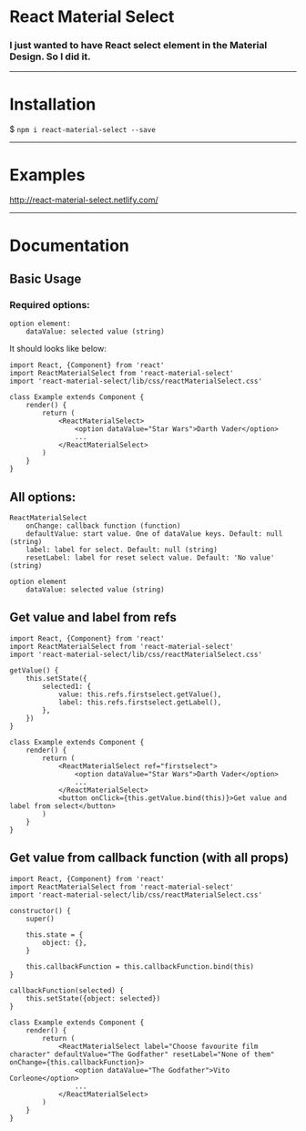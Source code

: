 # React Material Select

### I just wanted to have React select element in the Material Design. So I did it.

---

# Installation

$ `npm i react-material-select --save`

---

# Examples

http://react-material-select.netlify.com/

---

# Documentation

## Basic Usage

### Required options:
    option element:
        dataValue: selected value (string)

It should looks like below:

```
import React, {Component} from 'react'
import ReactMaterialSelect from 'react-material-select'
import 'react-material-select/lib/css/reactMaterialSelect.css'

class Example extends Component {
    render() {
        return (
            <ReactMaterialSelect>
                <option dataValue="Star Wars">Darth Vader</option>
                ...
            </ReactMaterialSelect>
        )
    }
}
```

## All options:
    ReactMaterialSelect
        onChange: callback function (function)
        defaultValue: start value. One of dataValue keys. Default: null (string)
        label: label for select. Default: null (string)
        resetLabel: label for reset select value. Default: 'No value' (string)

    option element
        dataValue: selected value (string)

## Get value and label from refs

```
import React, {Component} from 'react'
import ReactMaterialSelect from 'react-material-select'
import 'react-material-select/lib/css/reactMaterialSelect.css'

getValue() {
    this.setState({
        selected1: {
            value: this.refs.firstselect.getValue(),
            label: this.refs.firstselect.getLabel(),
        },
    })
}

class Example extends Component {
    render() {
        return (
            <ReactMaterialSelect ref="firstselect">
                <option dataValue="Star Wars">Darth Vader</option>
                ...
            </ReactMaterialSelect>
            <button onClick={this.getValue.bind(this)}>Get value and label from select</button>
        )
    }
}
```

## Get value from callback function (with all props)

```
import React, {Component} from 'react'
import ReactMaterialSelect from 'react-material-select'
import 'react-material-select/lib/css/reactMaterialSelect.css'

constructor() {
    super()

    this.state = {
        object: {},
    }

    this.callbackFunction = this.callbackFunction.bind(this)
}

callbackFunction(selected) {
    this.setState({object: selected})
}

class Example extends Component {
    render() {
        return (
            <ReactMaterialSelect label="Choose favourite film character" defaultValue="The Godfather" resetLabel="None of them" onChange={this.callbackFunction}>
                <option dataValue="The Godfather">Vito Corleone</option>
                ...
            </ReactMaterialSelect>
        )
    }
}
```
